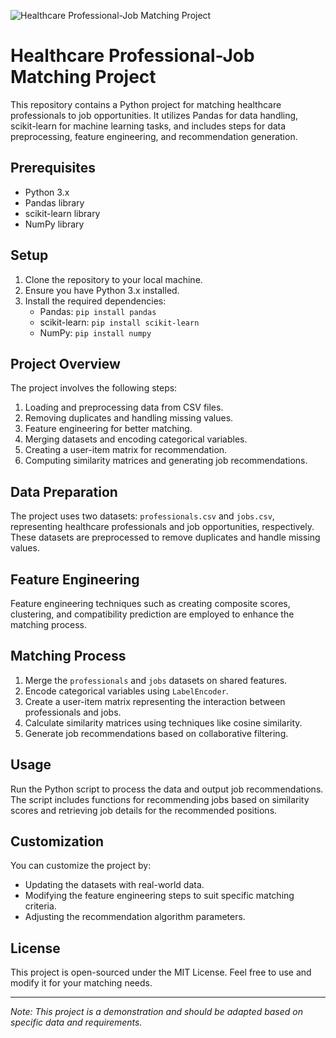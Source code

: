 ![Healthcare Professional-Job Matching Project](https://miro.medium.com/v2/resize:fit:626/1*Jog6mtQAGB8p8_ieITAhXw.jpeg)
# Healthcare Professional-Job Matching Project

This repository contains a Python project for matching healthcare professionals to job opportunities. It utilizes Pandas for data handling, scikit-learn for machine learning tasks, and includes steps for data preprocessing, feature engineering, and recommendation generation.

## Prerequisites

- Python 3.x
- Pandas library
- scikit-learn library
- NumPy library

## Setup

1. Clone the repository to your local machine.
2. Ensure you have Python 3.x installed.
3. Install the required dependencies:
   - Pandas: `pip install pandas`
   - scikit-learn: `pip install scikit-learn`
   - NumPy: `pip install numpy`

## Project Overview

The project involves the following steps:
1. Loading and preprocessing data from CSV files.
2. Removing duplicates and handling missing values.
3. Feature engineering for better matching.
4. Merging datasets and encoding categorical variables.
5. Creating a user-item matrix for recommendation.
6. Computing similarity matrices and generating job recommendations.

## Data Preparation

The project uses two datasets: `professionals.csv` and `jobs.csv`, representing healthcare professionals and job opportunities, respectively. These datasets are preprocessed to remove duplicates and handle missing values.

## Feature Engineering

Feature engineering techniques such as creating composite scores, clustering, and compatibility prediction are employed to enhance the matching process.

## Matching Process

1. Merge the `professionals` and `jobs` datasets on shared features.
2. Encode categorical variables using `LabelEncoder`.
3. Create a user-item matrix representing the interaction between professionals and jobs.
4. Calculate similarity matrices using techniques like cosine similarity.
5. Generate job recommendations based on collaborative filtering.

## Usage

Run the Python script to process the data and output job recommendations. The script includes functions for recommending jobs based on similarity scores and retrieving job details for the recommended positions.

## Customization

You can customize the project by:
- Updating the datasets with real-world data.
- Modifying the feature engineering steps to suit specific matching criteria.
- Adjusting the recommendation algorithm parameters.

## License

This project is open-sourced under the MIT License. Feel free to use and modify it for your matching needs.

---

*Note: This project is a demonstration and should be adapted based on specific data and requirements.*
